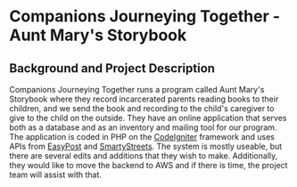 # Companions Journeying Together - Aunt Mary's Storybook

## Background and Project Description

Companions Journeying Together runs a program called Aunt Mary's Storybook where they record incarcerated parents reading books to their children, and we send the book and recording to the child's caregiver to give to the child on the outside. They have an online application that serves both as a database and as an inventory and mailing tool for our program. The application is coded in PHP on the [CodeIgniter](https://codeigniter.com) framework and uses APIs from [EasyPost](https://www.easypost.com) and [SmartyStreets](https://smartystreets.com). The system is mostly useable, but there are several edits and additions that they wish to make. Additionally, they would like to move the backend to AWS and if there is time, the project team will assist with that.

